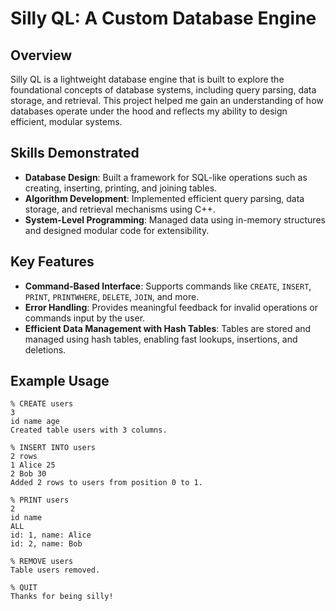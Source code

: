 # Silly QL: A Custom Database Engine

## Overview
Silly QL is a lightweight database engine that is built to explore the foundational concepts of database systems, including query parsing, data storage, and retrieval. This project helped me gain an understanding of how databases operate under the hood and reflects my ability to design efficient, modular systems.

## **Skills Demonstrated**
- **Database Design**: Built a framework for SQL-like operations such as creating, inserting, printing, and joining tables.
- **Algorithm Development**: Implemented efficient query parsing, data storage, and retrieval mechanisms using C++.
- **System-Level Programming**: Managed data using in-memory structures and designed modular code for extensibility.

## **Key Features**
- **Command-Based Interface**: Supports commands like `CREATE`, `INSERT`, `PRINT`, `PRINTWHERE`, `DELETE`, `JOIN`, and more.
- **Error Handling**: Provides meaningful feedback for invalid operations or commands input by the user.
- **Efficient Data Management with Hash Tables**: Tables are stored and managed using hash tables, enabling fast lookups, insertions, and deletions.

## **Example Usage**
```plaintext
% CREATE users
3
id name age
Created table users with 3 columns.

% INSERT INTO users
2 rows
1 Alice 25
2 Bob 30
Added 2 rows to users from position 0 to 1.

% PRINT users
2
id name
ALL
id: 1, name: Alice
id: 2, name: Bob

% REMOVE users
Table users removed.

% QUIT
Thanks for being silly!
